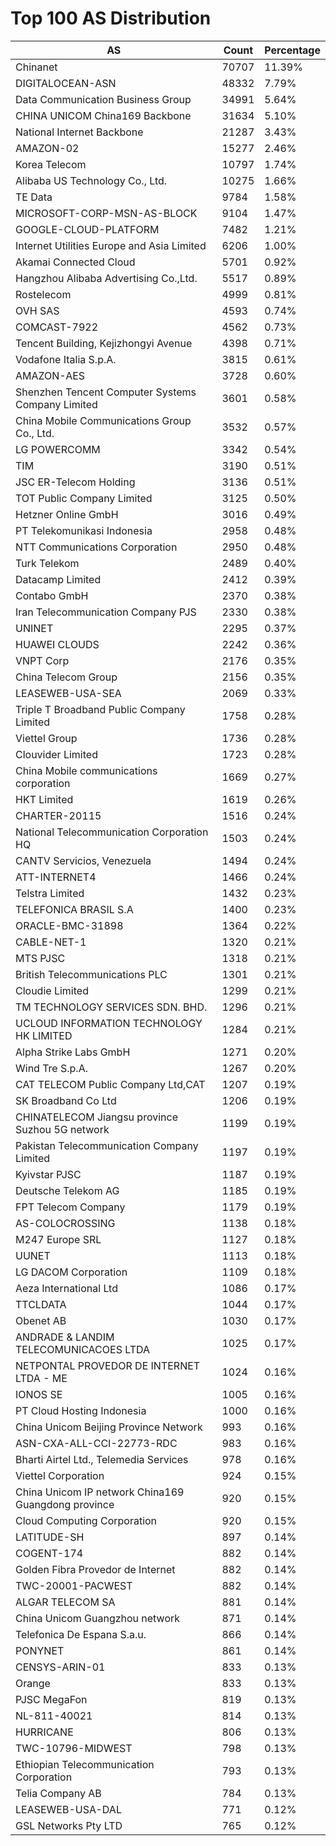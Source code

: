 # Top 100 AS Distribution
| AS | Count | Percentage |
|----|----|----|
| Chinanet | 70707 | 11.39% |
| DIGITALOCEAN-ASN | 48332 | 7.79% |
| Data Communication Business Group | 34991 | 5.64% |
| CHINA UNICOM China169 Backbone | 31634 | 5.10% |
| National Internet Backbone | 21287 | 3.43% |
| AMAZON-02 | 15277 | 2.46% |
| Korea Telecom | 10797 | 1.74% |
| Alibaba US Technology Co., Ltd. | 10275 | 1.66% |
| TE Data | 9784 | 1.58% |
| MICROSOFT-CORP-MSN-AS-BLOCK | 9104 | 1.47% |
| GOOGLE-CLOUD-PLATFORM | 7482 | 1.21% |
| Internet Utilities Europe and Asia Limited | 6206 | 1.00% |
| Akamai Connected Cloud | 5701 | 0.92% |
| Hangzhou Alibaba Advertising Co.,Ltd. | 5517 | 0.89% |
| Rostelecom | 4999 | 0.81% |
| OVH SAS | 4593 | 0.74% |
| COMCAST-7922 | 4562 | 0.73% |
| Tencent Building, Kejizhongyi Avenue | 4398 | 0.71% |
| Vodafone Italia S.p.A. | 3815 | 0.61% |
| AMAZON-AES | 3728 | 0.60% |
| Shenzhen Tencent Computer Systems Company Limited | 3601 | 0.58% |
| China Mobile Communications Group Co., Ltd. | 3532 | 0.57% |
| LG POWERCOMM | 3342 | 0.54% |
| TIM | 3190 | 0.51% |
| JSC ER-Telecom Holding | 3136 | 0.51% |
| TOT Public Company Limited | 3125 | 0.50% |
| Hetzner Online GmbH | 3016 | 0.49% |
| PT Telekomunikasi Indonesia | 2958 | 0.48% |
| NTT Communications Corporation | 2950 | 0.48% |
| Turk Telekom | 2489 | 0.40% |
| Datacamp Limited | 2412 | 0.39% |
| Contabo GmbH | 2370 | 0.38% |
| Iran Telecommunication Company PJS | 2330 | 0.38% |
| UNINET | 2295 | 0.37% |
| HUAWEI CLOUDS | 2242 | 0.36% |
| VNPT Corp | 2176 | 0.35% |
| China Telecom Group | 2156 | 0.35% |
| LEASEWEB-USA-SEA | 2069 | 0.33% |
| Triple T Broadband Public Company Limited | 1758 | 0.28% |
| Viettel Group | 1736 | 0.28% |
| Clouvider Limited | 1723 | 0.28% |
| China Mobile communications corporation | 1669 | 0.27% |
| HKT Limited | 1619 | 0.26% |
| CHARTER-20115 | 1516 | 0.24% |
| National Telecommunication Corporation HQ | 1503 | 0.24% |
| CANTV Servicios, Venezuela | 1494 | 0.24% |
| ATT-INTERNET4 | 1466 | 0.24% |
| Telstra Limited | 1432 | 0.23% |
| TELEFONICA BRASIL S.A | 1400 | 0.23% |
| ORACLE-BMC-31898 | 1364 | 0.22% |
| CABLE-NET-1 | 1320 | 0.21% |
| MTS PJSC | 1318 | 0.21% |
| British Telecommunications PLC | 1301 | 0.21% |
| Cloudie Limited | 1299 | 0.21% |
| TM TECHNOLOGY SERVICES SDN. BHD. | 1296 | 0.21% |
| UCLOUD INFORMATION TECHNOLOGY HK LIMITED | 1284 | 0.21% |
| Alpha Strike Labs GmbH | 1271 | 0.20% |
| Wind Tre S.p.A. | 1267 | 0.20% |
| CAT TELECOM Public Company Ltd,CAT | 1207 | 0.19% |
| SK Broadband Co Ltd | 1206 | 0.19% |
| CHINATELECOM Jiangsu province Suzhou 5G network | 1199 | 0.19% |
| Pakistan Telecommunication Company Limited | 1197 | 0.19% |
| Kyivstar PJSC | 1187 | 0.19% |
| Deutsche Telekom AG | 1185 | 0.19% |
| FPT Telecom Company | 1179 | 0.19% |
| AS-COLOCROSSING | 1138 | 0.18% |
| M247 Europe SRL | 1127 | 0.18% |
| UUNET | 1113 | 0.18% |
| LG DACOM Corporation | 1109 | 0.18% |
| Aeza International Ltd | 1086 | 0.17% |
| TTCLDATA | 1044 | 0.17% |
| Obenet AB | 1030 | 0.17% |
| ANDRADE & LANDIM TELECOMUNICACOES LTDA | 1025 | 0.17% |
| NETPONTAL PROVEDOR DE INTERNET LTDA - ME | 1024 | 0.16% |
| IONOS SE | 1005 | 0.16% |
| PT Cloud Hosting Indonesia | 1000 | 0.16% |
| China Unicom Beijing Province Network | 993 | 0.16% |
| ASN-CXA-ALL-CCI-22773-RDC | 983 | 0.16% |
| Bharti Airtel Ltd., Telemedia Services | 978 | 0.16% |
| Viettel Corporation | 924 | 0.15% |
| China Unicom IP network China169 Guangdong province | 920 | 0.15% |
| Cloud Computing Corporation | 920 | 0.15% |
| LATITUDE-SH | 897 | 0.14% |
| COGENT-174 | 882 | 0.14% |
| Golden Fibra Provedor de Internet | 882 | 0.14% |
| TWC-20001-PACWEST | 882 | 0.14% |
| ALGAR TELECOM SA | 881 | 0.14% |
| China Unicom Guangzhou network | 871 | 0.14% |
| Telefonica De Espana S.a.u. | 866 | 0.14% |
| PONYNET | 861 | 0.14% |
| CENSYS-ARIN-01 | 833 | 0.13% |
| Orange | 833 | 0.13% |
| PJSC MegaFon | 819 | 0.13% |
| NL-811-40021 | 814 | 0.13% |
| HURRICANE | 806 | 0.13% |
| TWC-10796-MIDWEST | 798 | 0.13% |
| Ethiopian Telecommunication Corporation | 793 | 0.13% |
| Telia Company AB | 784 | 0.13% |
| LEASEWEB-USA-DAL | 771 | 0.12% |
| GSL Networks Pty LTD | 765 | 0.12% |
